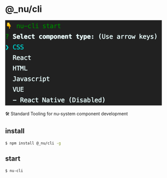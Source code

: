 # @\_nu/cli

![preview](./src/preview.png)

🛠️ Standard Tooling for nu-system component development

## install

```bash
$ npm install @_nu/cli -g
```

## start

```bash
$ nu-cli
```
